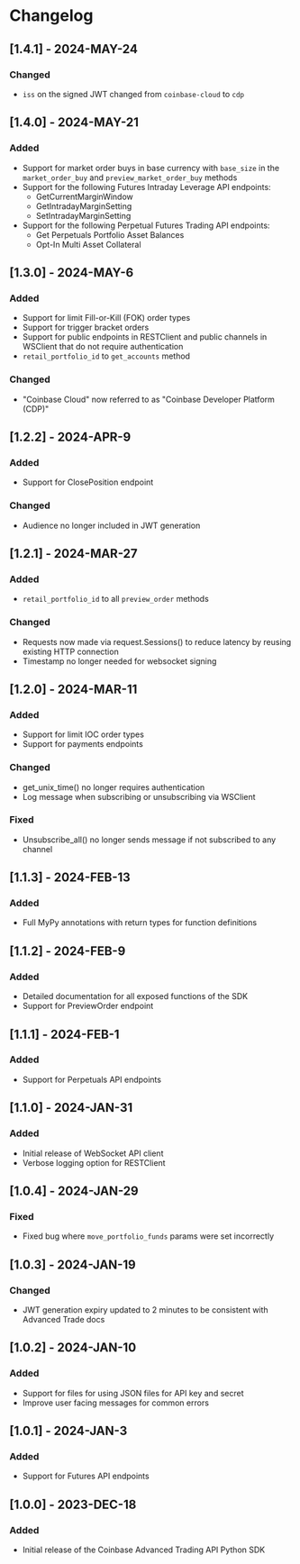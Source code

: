 # Changelog

## [1.4.1] - 2024-MAY-24

### Changed
- `iss` on the signed JWT changed from `coinbase-cloud` to `cdp`

## [1.4.0] - 2024-MAY-21

### Added
- Support for market order buys in base currency with `base_size` in the `market_order_buy` and `preview_market_order_buy` methods
- Support for the following Futures Intraday Leverage API endpoints:
    - GetCurrentMarginWindow
    - GetIntradayMarginSetting 
    - SetIntradayMarginSetting
- Support for the following Perpetual Futures Trading API endpoints:
    - Get Perpetuals Portfolio Asset Balances
    - Opt-In Multi Asset Collateral

## [1.3.0] - 2024-MAY-6

### Added
- Support for limit Fill-or-Kill (FOK) order types
- Support for trigger bracket orders
- Support for public endpoints in RESTClient and public channels in WSClient that do not require authentication
- `retail_portfolio_id` to `get_accounts` method

### Changed
- "Coinbase Cloud" now referred to as "Coinbase Developer Platform (CDP)"

## [1.2.2] - 2024-APR-9

### Added
- Support for ClosePosition endpoint

### Changed
- Audience no longer included in JWT generation

## [1.2.1] - 2024-MAR-27

### Added
- `retail_portfolio_id` to all `preview_order` methods

### Changed
- Requests now made via request.Sessions() to reduce latency by reusing existing HTTP connection
- Timestamp no longer needed for websocket signing

## [1.2.0] - 2024-MAR-11

### Added
- Support for limit IOC order types
- Support for payments endpoints

### Changed
- get_unix_time() no longer requires authentication
- Log message when subscribing or unsubscribing via WSClient

### Fixed
- Unsubscribe_all() no longer sends message if not subscribed to any channel

## [1.1.3] - 2024-FEB-13

### Added
- Full MyPy annotations with return types for function definitions

## [1.1.2] - 2024-FEB-9

### Added
- Detailed documentation for all exposed functions of the SDK
- Support for PreviewOrder endpoint

## [1.1.1] - 2024-FEB-1

### Added
- Support for Perpetuals API endpoints

## [1.1.0] - 2024-JAN-31

### Added
- Initial release of WebSocket API client
- Verbose logging option for RESTClient

## [1.0.4] - 2024-JAN-29

### Fixed
- Fixed bug where `move_portfolio_funds` params were set incorrectly

## [1.0.3] - 2024-JAN-19

### Changed
- JWT generation expiry updated to 2 minutes to be consistent with Advanced Trade docs

## [1.0.2] - 2024-JAN-10

### Added
- Support for files for using JSON files for API key and secret
- Improve user facing messages for common errors

## [1.0.1] - 2024-JAN-3

### Added
- Support for Futures API endpoints

## [1.0.0] - 2023-DEC-18

### Added
- Initial release of the Coinbase Advanced Trading API Python SDK
